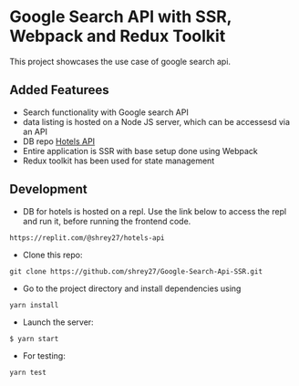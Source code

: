# Google Search API with SSR, Webpack and Redux Toolkit

This project showcases the use case of google search api.

## Added Featurees

- Search functionality with Google search API
- data listing is hosted on a Node JS server, which can be accessesd via an API
- DB repo [Hotels API](https://github.com/shrey27/Hotels-Database/tree/main)
- Entire application is SSR with base setup done using Webpack
- Redux toolkit has been used for state management

## Development

- DB for hotels is hosted on a repl. Use the link below to access the repl and run it, before running the frontend code.
```
https://replit.com/@shrey27/hotels-api
```
- Clone this repo:
```
git clone https://github.com/shrey27/Google-Search-Api-SSR.git
```
- Go to the project directory and install dependencies using 
``` 
yarn install
```
- Launch the server:
```bash
$ yarn start
```
- For testing:
```
yarn test
```

